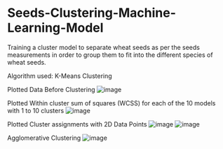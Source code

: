 # Seeds-Clustering-Machine-Learning-Model
Training a cluster model to separate wheat seeds as per the seeds measurements in order to group them to fit into the different species of wheat seeds.

Algorithm used: K-Means Clustering

Plotted Data Before Clustering
![image](https://github.com/fehnnyabuto/Seeds-Clustering-Machine-Learning-Model/assets/70171779/14df68cd-9df1-4d55-b9e3-9af3c963c395)

Plotted Within cluster sum of squares (WCSS) for each of the 10 models with 1 to 10 clusters
![image](https://github.com/fehnnyabuto/Seeds-Clustering-Machine-Learning-Model/assets/70171779/1cf5eb0d-78c4-4512-be5a-6cd77a1cfbc2)

Plotted Cluster assignments with 2D Data Points
![image](https://github.com/fehnnyabuto/Seeds-Clustering-Machine-Learning-Model/assets/70171779/bef599c1-560d-48ea-b868-4a24461aaae6)
![image](https://github.com/fehnnyabuto/Seeds-Clustering-Machine-Learning-Model/assets/70171779/797fc640-3a48-4c33-996d-27a3e78925a0)

Agglomerative Clustering
![image](https://github.com/fehnnyabuto/Seeds-Clustering-Machine-Learning-Model/assets/70171779/684d2e06-c51d-4f6d-b237-185f4c68f5a7)
